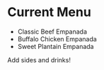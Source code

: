 # Current Menu
- Classic Beef Empanada
- Buffalo Chicken Empanada
- Sweet Plantain Empanada

Add sides and drinks!